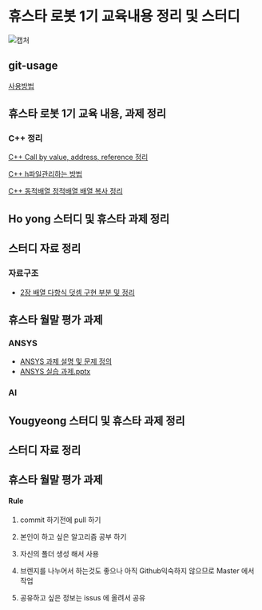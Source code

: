 # 휴스타 로봇 1기 교육내용 정리 및 스터디 

![캡처](https://user-images.githubusercontent.com/9815703/68393016-6776d600-01ae-11ea-92a4-02d38d5768d1.PNG)

## git-usage

[사용방법](https://github.com/HUST-Robot/Algorithm_miscellaneous-work/issues/1) 

## 휴스타 로봇 1기 교육 내용, 과제 정리
### C++ 정리
[C++ Call by value, address, reference 정리](https://github.com/HUST-Robot/Algorithm_miscellaneous-work/issues/2)

[C++ h파일관리하는 방법](https://github.com/HUST-Robot/Algorithm_miscellaneous-work/issues/6)

[C++ 동적배열 정적배열 배열 복사 정리](https://github.com/HUST-Robot/Algorithm_miscellaneous-work/issues/3)

## Ho yong 스터디 및 휴스타 과제 정리

## 스터디 자료 정리 
### 자료구조 
 - [2장 배열 다항식 덧셈 구현 부분 및 정리](https://github.com/HUST-Robot/Algorithm_miscellaneous-work/tree/master/Ho%20yong/Data%20Structure/PolynomialAdd)

## 휴스타 월말 평가 과제
### ANSYS 
 - [ANSYS 과제 설명 및 문제 정의](https://github.com/HUST-Robot/Algorithm_miscellaneous-work/blob/master/Ho%20yong/ANSYS/README.md)
 - [ANSYS 실습 과제.pptx](https://github.com/HUST-Robot/Algorithm_miscellaneous-work/blob/master/Ho%20yong/ANSYS/KHY_ANSYS%20실습%20해석%20과제.pptx)

### AI 
 
## Yougyeong 스터디 및 휴스타 과제 정리
## 스터디 자료 정리 


## 휴스타 월말 평가 과제

#### Rule
1. commit 하기전에 pull 하기 

2. 본인이 하고 싶은 알고리즘 공부 하기

3. 자신의 폴더 생성 해서 사용 

4. 브렌지를 나누어서 하는것도 좋으나 아직 
   Github익숙하지 않으므로 Master 에서 작업

5. 공유하고 싶은 정보는 issus 에 올려서 공유

